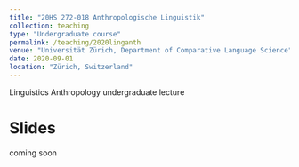 ```yaml
---
title: "20HS 272-018 Anthropologische Linguistik"
collection: teaching
type: "Undergraduate course"
permalink: /teaching/2020linganth
venue: "Universität Zürich, Department of Comparative Language Science"
date: 2020-09-01
location: "Zürich, Switzerland"
---
```


Linguistics Anthropology undergraduate lecture

Slides
======

coming soon
